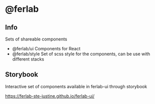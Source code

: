 # @ferlab


## Info

Sets of shareable components 

- @ferlab/ui Components for React
- @ferlab/style Set of scss style for the components, can be use with different stacks

## Storybook

Interactive set of components available in ferlab-ui through storybook

https://ferlab-ste-justine.github.io/ferlab-ui/
